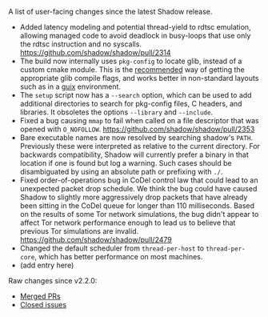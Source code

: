 A list of user-facing changes since the latest Shadow release.

* Added latency modeling and potential thread-yield to rdtsc emulation,
  allowing managed code to avoid deadlock in busy-loops that use only the rdtsc
  instruction and no syscalls. https://github.com/shadow/shadow/pull/2314
* The build now internally uses `pkg-config` to locate glib, instead of a custom cmake module.
  This is the [recommended](https://docs.gtk.org/glib/compiling.html) way of
  getting the appropriate glib compile flags, and works better in non-standard layouts such
  as in a [guix](https://guix.gnu.org/) environment.
* The `setup` script now has a `--search` option, which can be used to add additional directories
  to search for pkg-config files, C headers, and libraries. It obsoletes the options `--library` and `--include`.
* Fixed a bug causing `mmap` to fail when called on a file descriptor that was
opened with `O_NOFOLLOW`. https://github.com/shadow/shadow/pull/2353
* Bare executable names are now resolved by searching shadow's `PATH`. Previously these were
interpreted as relative to the current directory. For backwards compatibility, Shadow will currently
prefer a binary in that location if one is found but log a warning. Such cases should be disambiguated
by using an absolute path or prefixing with `./`.
* Fixed order-of-operations bug in CoDel control law that could lead to an
  unexpected packet drop schedule. We think the bug could have caused Shadow to
  slightly more aggressively drop packets that have already been sitting in the
  CoDel queue for longer than 110 milliseconds. Based on the results of some Tor
  network simulations, the bug didn't appear to affect Tor network performance
  enough to lead us to believe that previous Tor simulations are invalid.
  https://github.com/shadow/shadow/pull/2479
* Changed the default scheduler from `thread-per-host` to `thread-per-core`, which has better
  performance on most machines.
* (add entry here)

Raw changes since v2.2.0:

* [Merged PRs](https://github.com/shadow/shadow/pulls?q=is%3Apr+merged%3A%3E2022-07-19T16%3A42-0400)
* [Closed issues](https://github.com/shadow/shadow/issues?q=is%3Aissue+closed%3A%3E2022-07-19T16%3A42-0400)
